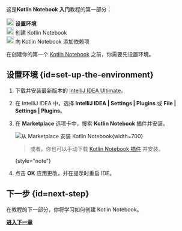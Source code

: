 [//]: # (title: 设置环境)

<tldr>  
   <p>这是<strong>Kotlin Notebook 入门</strong>教程的第一部分：</p>  
   <p><img src="icon-1.svg" width="20" alt="第一步"/> <strong>设置环境</strong><br/>  
      <img src="icon-2-todo.svg" width="20" alt="第二步"/> 创建 Kotlin Notebook<br/>  
      <img src="icon-3-todo.svg" width="20" alt="第三步"/> 向 Kotlin Notebook 添加依赖项<br/>  
  </p>  
</tldr>  

在创建你的第一个 [Kotlin Notebook](kotlin-notebook-overview.md) 之前，你需要先设置环境。

## 设置环境 {id=set-up-the-environment}

1. 下载并安装最新版本的 [IntelliJ IDEA Ultimate](https://www.jetbrains.com/idea/download/index.html)。
2. 在 IntelliJ IDEA 中，选择 **IntelliJ IDEA | Settings | Plugins** 或 **File | Settings | Plugins**。
3. 在 **Marketplace** 选项卡中，搜索 **Kotlin Notebook** 插件并安装。

   ![从 Marketplace 安装 Kotlin Notebook](kotlin-notebook-plugin.png){width=700}

   > 或者，你也可以手动下载 [Kotlin Notebook 插件](https://plugins.jetbrains.com/plugin/16340-kotlin-notebook) 并安装。
   >
   {style="note"}

4. 点击 **OK** 应用更改，并在提示时重启 IDE。

## 下一步 {id=next-step}

在教程的下一部分，你将学习如何创建 Kotlin Notebook。

**[进入下一章](kotlin-notebook-create.md)**